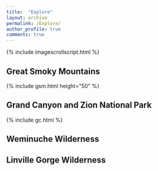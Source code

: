 ```yaml
---
title:  "Explore"
layout: archive
permalink: /Explore/
author_profile: true
comments: true
---
```

{% include imagescrollscript.html %}

## Great Smoky Mountains
  {% include gsm.html height="50" %}
  
## Grand Canyon and Zion National Park
  {% include gc.html %}

## Weminuche Wilderness

## Linville Gorge Wilderness


